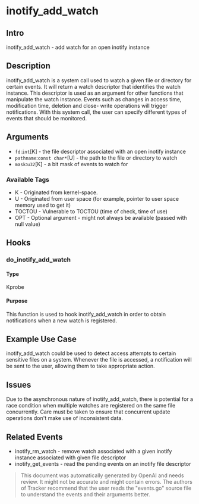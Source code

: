 
# inotify_add_watch

## Intro
inotify_add_watch - add watch for an open inotify instance

## Description
inotify_add_watch is a system call used to watch a given file or directory for certain events. It will return a watch descriptor that identifies the watch instance. This descriptor is used as an argument for other functions that manipulate the watch instance. Events such as changes in access time, modification time, deletion and close- write operations will trigger notifications. With this system call, the user can specify different types of events that should be monitored.

## Arguments
* `fd`:`int`[K] - the file descriptor associated with an open inotify instance
* `pathname`:`const char*`[U] - the path to the file or directory to watch
* `mask`:`u32`[K] - a bit mask of events to watch for

### Available Tags
* K - Originated from kernel-space.
* U - Originated from user space (for example, pointer to user space memory used to get it)
* TOCTOU - Vulnerable to TOCTOU (time of check, time of use)
* OPT - Optional argument - might not always be available (passed with null value)

## Hooks
### do_inotify_add_watch
#### Type
Kprobe
#### Purpose
This function is used to hook inotify_add_watch in order to obtain notifications when a new watch is registered.

## Example Use Case
inotify_add_watch could be used to detect access attempts to certain sensitive files on a system. Whenever the file is accessed, a notification will be sent to the user, allowing them to take appropriate action.

## Issues
Due to the asynchronous nature of inotify_add_watch, there is potential for a race condition when multiple watches are registered on the same file concurrently. Care must be taken to ensure that concurrent update operations don't make use of inconsistent data.

## Related Events
* inotify_rm_watch - remove watch associated with a given inotify instance associated with given file descriptor
* inotify_get_events - read the pending events on an inotify file descriptor

> This document was automatically generated by OpenAI and needs review. It might
> not be accurate and might contain errors. The authors of Tracker recommend that
> the user reads the "events.go" source file to understand the events and their
> arguments better.
